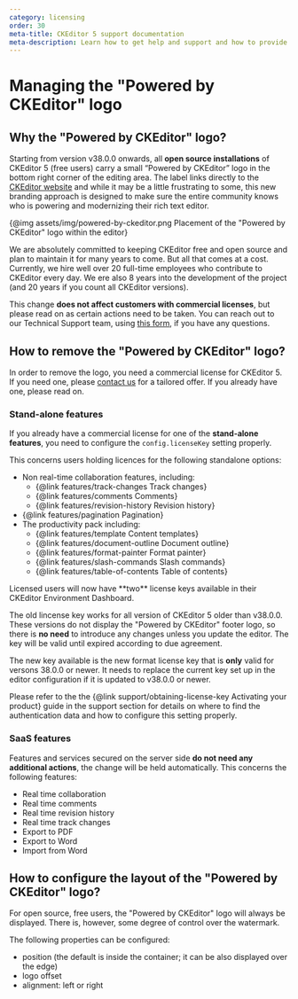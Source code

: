 ```yaml
---
category: licensing
order: 30
meta-title: CKEditor 5 support documentation
meta-description: Learn how to get help and support and how to provide feedback.
---
```


# Managing the "Powered by CKEditor" logo

## Why the "Powered by CKEditor" logo?

Starting from version v38.0.0 onwards, all **open source installations** of CKEditor 5 (free users) carry a small “Powered by CKEditor” logo in the bottom right corner of the editing area. The label links directly to the [CKEditor website](https://ckeditor.com/) and while it may be a little frustrating to some, this new branding approach is designed to make sure the entire community knows who is powering and modernizing their rich text editor.

{@img assets/img/powered-by-ckeditor.png Placement of the "Powered by CKEditor" logo within the editor}

We are absolutely committed to keeping CKEditor free and open source and plan to maintain it for many years to come. But all that comes at a cost. Currently, we hire well over 20 full-time employees who contribute to CKEditor every day. We ere also 8 years into the development of the project (and 20 years if you count all CKEditor versions).

This change **does not affect customers with commercial licenses**, but please read on as certain actions need to be taken. You can reach out to our Technical Support team, using [this form](https://ckeditor.com/contact/), if you have any questions.

## How to remove the "Powered by CKEditor" logo?

In order to remove the logo, you need a commercial license for CKEditor 5. If you need one, please [contact us](https://ckeditor.com/) for a tailored offer. If you already have one, please read on.

### Stand-alone features

If you already have a commercial license for one of the **stand-alone features**, you need to configure the `config.licenseKey` setting properly.

This concerns users holding licences for the following standalone options:
* Non real-time collaboration features, including:
	* {@link features/track-changes Track changes}
	* {@link features/comments Comments}
	* {@link features/revision-history Revision history}
* {@link features/pagination Pagination}
* The productivity pack including:
	* {@link features/template Content templates}
	* {@link features/document-outline Document outline}
	* {@link features/format-painter Format painter}
	* {@link features/slash-commands Slash commands}
	* {@link features/table-of-contents Table of contents}

<info-box warning>
	Licensed users will now have **two** license keys available in their CKEditor Environment Dashboard.
</info-box>

The old lincense key works for all version of CKEditor 5 older than v38.0.0. These versions do not display the "Powered by CKEditor" footer logo, so there is **no need** to introduce any changes unless you update the editor. The key will be valid until expired according to due agreement.

The new key available is the new format license key that is **only** valid for versons 38.0.0 or newer. It needs to replace the current key set up in the editor configuration if it is updated to v38.0.0 or newer.

Please refer to the the {@link support/obtaining-license-key Activating your product} guide in the support section for details on where to find the authentication data and how to configure this setting properly.

### SaaS features

Features and services secured on the server side **do not need any additional actions**, the change will be held automatically. This concerns the following features:
* Real time collaboration
* Real time comments
* Real time revision history
* Real time track changes
* Export to PDF
* Export to Word
* Import from Word

## How to configure the layout of the "Powered by CKEditor" logo?

For open source, free users, the "Powered by CKEditor" logo will always be displayed. There is, however, some degree of control over the watermark.

The following properties can be configured:

* position (the default is inside the container; it can be also displayed over the edge)
* logo offset
* alignment: left or right

<!-- Explain once it's ready. -->